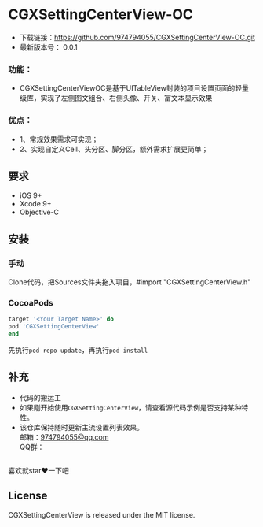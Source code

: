 # CGXSettingCenterView-OC

- 下载链接：https://github.com/974794055/CGXSettingCenterView-OC.git
-  最新版本号： 0.0.1
### 功能：    
- CGXSettingCenterViewOC是基于UITableView封装的项目设置页面的轻量级库，实现了左侧图文组合、右侧头像、开关、富文本显示效果
### 优点：
- 1、常规效果需求可实现；
- 2、实现自定义Cell、头分区、脚分区，额外需求扩展更简单；

## 要求
- iOS 9+
- Xcode 9+
- Objective-C

## 安装
### 手动
Clone代码，把Sources文件夹拖入项目，#import "CGXSettingCenterView.h"

### CocoaPods
```ruby
target '<Your Target Name>' do
pod 'CGXSettingCenterView'
end
```
先执行`pod repo update`，再执行`pod install`

## 补充
- 代码的搬运工
- 如果刚开始使用`CGXSettingCenterView`，请查看源代码示例是否支持某种特性。
- 该仓库保持随时更新主流设置列表效果。
</br>邮箱：974794055@qq.com </br>
QQ群： 
<img src="" width="0" height="0">

喜欢就star❤️一下吧
## License
CGXSettingCenterView is released under the MIT license.













